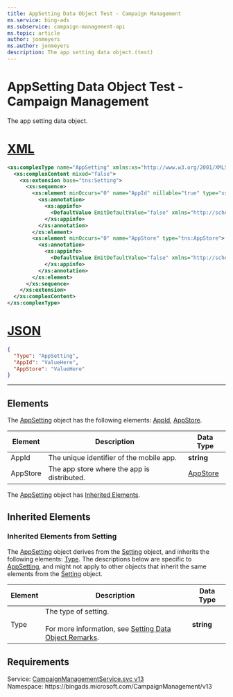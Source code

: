```yaml
---
title: AppSetting Data Object Test - Campaign Management
ms.service: bing-ads
ms.subservice: campaign-management-api
ms.topic: article
author: jonmeyers
ms.author: jonmeyers
description: The app setting data object.(test)
---
```

# AppSetting Data Object Test - Campaign Management
The app setting data object.

# [XML](#tab/xml)

```xml
<xs:complexType name="AppSetting" xmlns:xs="http://www.w3.org/2001/XMLSchema">
  <xs:complexContent mixed="false">
    <xs:extension base="tns:Setting">
      <xs:sequence>
        <xs:element minOccurs="0" name="AppId" nillable="true" type="xs:string">
          <xs:annotation>
            <xs:appinfo>
              <DefaultValue EmitDefaultValue="false" xmlns="http://schemas.microsoft.com/2003/10/Serialization/" />
            </xs:appinfo>
          </xs:annotation>
        </xs:element>
        <xs:element minOccurs="0" name="AppStore" type="tns:AppStore">
          <xs:annotation>
            <xs:appinfo>
              <DefaultValue EmitDefaultValue="false" xmlns="http://schemas.microsoft.com/2003/10/Serialization/" />
            </xs:appinfo>
          </xs:annotation>
        </xs:element>
      </xs:sequence>
    </xs:extension>
  </xs:complexContent>
</xs:complexType>
```

# [JSON](#tab/json)

```json
{
  "Type": "AppSetting",
  "AppId": "ValueHere",
  "AppStore": "ValueHere"
}
```

-----

## <a name="elements"></a>Elements

The [AppSetting](appsetting.md) object has the following elements: [AppId](#appid), [AppStore](#appstore).

|Element|Description|Data Type|
|-----------|---------------|-------------|
|<a name="appid"></a>AppId|The unique identifier of the mobile app.|**string**|
|<a name="appstore"></a>AppStore|The app store where the app is distributed.|[AppStore](appstore.md)|

The [AppSetting](appsetting.md) object has [Inherited Elements](#inheritedelements).

## <a name="inheritedelements"></a>Inherited Elements

### <a name="inheritedelementssetting"></a>Inherited Elements from Setting
The [AppSetting](appsetting.md) object derives from the [Setting](setting.md) object, and inherits the following elements: [Type](#type). The descriptions below are specific to [AppSetting](appsetting.md), and might not apply to other objects that inherit the same elements from the [Setting](setting.md) object.  

|Element|Description|Data Type|
|-----------|---------------|-------------|
|<a name="type"></a>Type|The type of setting.<br/><br/>For more information, see [Setting Data Object Remarks](setting.md#remarks).|**string**|

## Requirements
Service: [CampaignManagementService.svc v13](https://campaign.api.bingads.microsoft.com/Api/Advertiser/CampaignManagement/v13/CampaignManagementService.svc)  
Namespace: https\://bingads.microsoft.com/CampaignManagement/v13  


